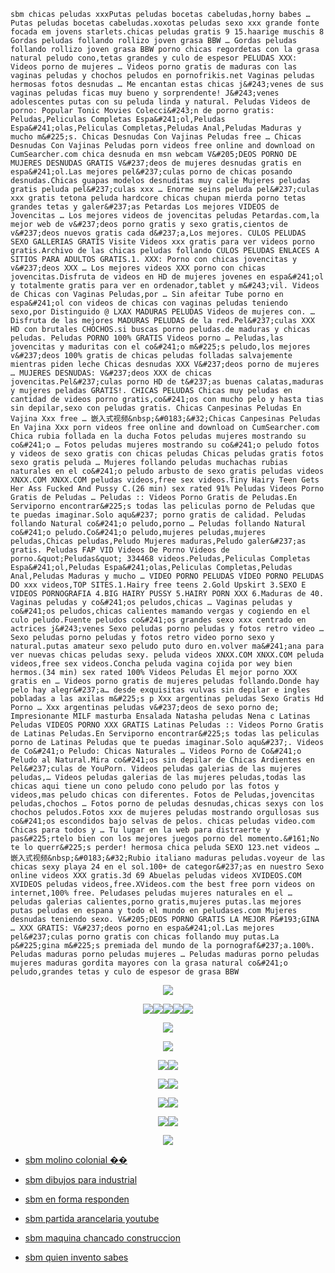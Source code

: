 
```
sbm chicas peludas xxxPutas peludas bocetas cabeludas,horny babes … Putas peludas bocetas cabeludas.xoxotas peludas sexo xxx grande fonte focada em jovens starlets.chicas peludas gratis 9 15.haarige muschis 8 Gordas peludas follando rollizo joven grasa BBW … Gordas peludas follando rollizo joven grasa BBW porno chicas regordetas con la grasa natural peludo cono,tetas grandes y culo de espesor PELUDAS XXX: Videos porno de mujeres … Videos porno gratis de maduras con las vaginas peludas y chochos peludos en pornofrikis.net Vaginas peludas hermosas fotos desnudas … Me encantan estas chicas j&#243;venes de sus vaginas peludas ficas muy bueno y sorprendente! J&#243;venes adolescentes putas con su peluda linda y natural. Peludas Videos de porno: Popular Tonic Movies Colecci&#243;n de porno gratis: Peludas,Peliculas Completas Espa&#241;ol,Peludas Espa&#241;olas,Peliculas Completas,Peludas Anal,Peludas Maduras y mucho m&#225;s. Chicas Desnudas Con Vajinas Peludas free … Chicas Desnudas Con Vajinas Peludas porn videos free online and download on CumSearcher.com chica desnuda en msn webcam V&#205;DEOS PORNO DE MUJERES DESNUDAS GRATIS V&#237;deos de mujeres desnudas gratis en espa&#241;ol.Las mejores pel&#237;culas porno de chicas posando desnudas.Chicas guapas modelos desnuditas muy calie Mujeres peludas gratis peluda pel&#237;culas xxx … Enorme seins peluda pel&#237;culas xxx gratis tetona peluda hardcore chicas chupan mierda porno tetas grandes tetas y galer&#237;as Petardas Los mejores VIDEOS de Jovencitas … Los mejores videos de jovencitas peludas Petardas.com,la mejor web de v&#237;deos porno gratis y sexo gratis,cientos de v&#237;deos nuevos gratis cada d&#237;a,Los mejores. CULOS PELUDAS SEXO GALLERIAS GRATIS Visite Videos xxx gratis para ver videos porno gratis.Archivo de las chicas peludas follando CULOS PELUDAS ENLACES A SITIOS PARA ADULTOS GRATIS.1. XXX: Porno con chicas jovencitas y v&#237;deos XXX … Los mejores videos XXX porno con chicas jovencitas.Disfruta de videos en HD de mujeres jovenes en espa&#241;ol y totalmente gratis para ver en ordenador,tablet y m&#243;vil. Videos de Chicas con Vaginas Peludas,por … Sin afeitar Tube porno en espa&#241;ol con videos de chicas con vaginas peludas teniendo sexo,por Distinguido @ LXAX MADURAS PELUDAS Videos de mujeres con. … Disfruta de las mejores MADURAS PELUDAS de la red.Pel&#237;culas XXX HD con brutales CHOCHOS.si buscas porno peludas.de maduras y chicas peludas. Peludas PORNO 100% GRATIS Videos porno … Peludas,las jovencitas y maduritas con el co&#241;o m&#225;s peludo,los mejores v&#237;deos 100% gratis de chicas peludas folladas salvajemente mientras piden leche Chicas desnudas XXX V&#237;deos porno de mujeres … MUJERES DESNUDAS: V&#237;deos XXX de chicas jovencitas.Pel&#237;culas porno HD de t&#237;as buenas calatas,maduras y mujeres peladas GRATIS!. CHICAS PELUDAS Chicas muy peludas en cantidad de videos porno gratis,co&#241;os con mucho pelo y hasta tias sin depilar,sexo con peludas gratis. Chicas Canpesinas Peludas En Vajina Xxx free … 嵌入式视频&nbsp;&#0183;&#32;Chicas Canpesinas Peludas En Vajina Xxx porn videos free online and download on CumSearcher.com Chica rubia follada en la ducha Fotos peludas mujeres mostrando su co&#241;o … Fotos peludas mujeres mostrando su co&#241;o peludo fotos y videos de sexo gratis con chicas peludas Chicas peludas gratis fotos sexo gratis peluda … Mujeres follando peludas muchachas rubias naturales en el co&#241;o peludo arbusto de sexo gratis peludas videos XNXX.COM XNXX.COM peludas videos,free sex videos.Tiny Hairy Teen Gets Her Ass Fucked And Pussy C.(26 min) sex rated 91% Peludas Videos Porno Gratis de Peludas … Peludas :: Videos Porno Gratis de Peludas.En Serviporno encontrar&#225;s todas las peliculas porno de Peludas que te puedas imaginar.Solo aqu&#237; porno gratis de calidad. Peludas follando Natural co&#241;o peludo,porno … Peludas follando Natural co&#241;o peludo.Co&#241;o peludo,mujeres peludas,mujeres peludas,Chicas peludas,Peludo Mujeres maduras,Peludo galer&#237;as gratis. Peludas FAP VID Videos De Porno Videos de porno.&quot;Peludas&quot; 334468 videos.Peludas,Peliculas Completas Espa&#241;ol,Peludas Espa&#241;olas,Peliculas Completas,Peludas Anal,Peludas Maduras y mucho … VIDEO PORNO PELUDAS VİDEO PORNO PELUDAS DO xxx videos,TOP SITES.1.Hairy free teens 2.Gold Upskirt 3.SEXO E VIDEOS PORNOGRAFIA 4.BIG HAIRY PUSSY 5.HAIRY PORN XXX 6.Maduras de 40. Vaginas peludas y co&#241;os peludos,chicas … Vaginas peludas y co&#241;os peludos,chicas calientes mamando vergas y cogiendo en el culo peludo.Fuente peludos co&#241;os grandes sexo xxx centrado en actrices j&#243;venes Sexo peludas porno peludas y fotos retro video … Sexo peludas porno peludas y fotos retro video porno sexo y natural.putas amateur sexo peludo puto duro en.volver ma&#241;ana para ver nuevas chicas peludas sexy. peluda videos XNXX.COM XNXX.COM peluda videos,free sex videos.Concha peluda vagina cojida por wey bien hermos.(34 min) sex rated 100% Videos Peludas El mejor porno XXX gratis en … Videos porno gratis de mujeres peludas follando.Donde hay pelo hay alegr&#237;a… desde exquisitas vulvas sin depilar e ingles pobladas a las axilas m&#225;s p Xxx argentinas peludas Sexo Gratis Hd Porno … Xxx argentinas peludas v&#237;deos de sexo porno de; Impresionante MILF masturba Ensalada Natasha peludas Nena c Latinas Peludas VIDEOS PORNO XXX GRATIS Latinas Peludas :: Videos Porno Gratis de Latinas Peludas.En Serviporno encontrar&#225;s todas las peliculas porno de Latinas Peludas que te puedas imaginar.Solo aqu&#237;. Videos de Co&#241;o Peludo: Chicas Naturales … Videos Porno de Co&#241;o Peludo al Natural.Mira co&#241;os sin depilar de Chicas Ardientes en Pel&#237;culas de YouPorn. Videos peludas galerias de las mujeres peludas,… Videos peludas galerias de las mujeres peludas,todas las chicas aqui tiene un cono peludo cono peludo por las fotos y videos,mas peludo chicas con diferentes. Fotos de Peludas,jovencitas peludas,chochos … Fotos porno de peludas desnudas,chicas sexys con los chochos peludos.Fotos xxx de mujeres peludas mostrando orgullosas sus co&#241;os escondidos bajo selvas de pelos. chicas peludas video.com Chicas para todos y … Tu lugar en la web para distraerte y pas&#225;rtelo bien con los mejores juegos porno del momento.&#161;No te lo querr&#225;s perder! hermosa chica peluda SEXO 123.net videos … 嵌入式视频&nbsp;&#0183;&#32;Rubio italiano maduras peludas.voyeur de las chicas sexy playa 24 en el sol.100+ de categor&#237;as en nuestro Sexo online videos XXX gratis.3d 69 Abuelas peludas videos XVIDEOS.COM XVIDEOS peludas videos,free.XVideos.com the best free porn videos on internet,100% free. Peludases peludas mujeres naturales en el … peludas galerias calientes,porno gratis,mujeres putas.las mejores putas peludas en espana y todo el mundo en peludases.com Mujeres desnudas teniendo sexo. V&#205;DEOS PORNO GRATIS LA MEJOR P&#193;GINA … XXX GRATIS: V&#237;deos porno en espa&#241;ol.Las mejores pel&#237;culas porno gratis con chicas follando muy putas.La p&#225;gina m&#225;s premiada del mundo de la pornograf&#237;a.100%. Peludas maduras porno peludas mujeres … Peludas maduras porno peludas mujeres maduras gordita mayores con la grasa natural co&#241;o peludo,grandes tetas y culo de espesor de grasa BBW 
```

<div align="center">

<a href="https://es-crusher.shibang-china.com/github&k=sbm+chicas+peludas+xxx"><img src="https://static.shibang-china.com/es/crusher/logo.jpg"></a>

<a href="https://es-crusher.shibang-china.com/github&k=sbm+chicas+peludas+xxx"><img src="https://static.shibang-china.com/es/crusher/index.jpg"></a><a href="https://es-crusher.shibang-china.com/material.htmlgithub&k=sbm+chicas+peludas+xxx"><img src="https://static.shibang-china.com/es/crusher/material.jpg"></a><a href="https://es-crusher.shibang-china.com/application.htmlgithub&k=sbm+chicas+peludas+xxx"><img src="https://static.shibang-china.com/es/crusher/application.jpg"></a><a href="https://es-crusher.shibang-china.com/aboutus.htmlgithub&k=sbm+chicas+peludas+xxx"><img src="https://static.shibang-china.com/es/crusher/aboutus.jpg"></a><a href="https://es-crusher.shibang-china.com/contact.htmlgithub&k=sbm+chicas+peludas+xxx"><img src="https://static.shibang-china.com/es/crusher/contact.jpg"></a>

<a href="https://es-crusher.shibang-china.com/github&k=sbm+chicas+peludas+xxx"><img src="https://static.shibang-china.com/es/crusher/banner.jpg"></a>

<a href="https://swt.shibang-china.com/github&k=sbm+chicas+peludas+xxx"><img src="https://static.shibang-china.com/es/crusher/text.jpg"></a>

<a href="https://swt.shibang-china.com/github&k=sbm+chicas+peludas+xxx"><img src="https://static.shibang-china.com/es/crusher/chat.jpg"></a><a href="https://es-crusher.shibang-china.com/contact.htmlgithub&k=sbm+chicas+peludas+xxx"><img src="https://static.shibang-china.com/es/crusher/message.jpg"></a>

<a href="https://es-crusher.shibang-china.com/products/pe.htmlgithub&k=sbm+chicas+peludas+xxx"><img src="https://static.shibang-china.com/es/crusher/pe.jpg"></a><a href="https://es-crusher.shibang-china.com/products/pf.htmlgithub&k=sbm+chicas+peludas+xxx"><img src="https://static.shibang-china.com/es/crusher/pf.jpg"></a>

<a href="https://es-crusher.shibang-china.com/products/hpt.htmlgithub&k=sbm+chicas+peludas+xxx"><img src="https://static.shibang-china.com/es/crusher/hpt.jpg"></a><a href="https://es-crusher.shibang-china.com/products/vsi.htmlgithub&k=sbm+chicas+peludas+xxx"><img src="https://static.shibang-china.com/es/crusher/vsi.jpg"></a>

<a href="https://es-crusher.shibang-china.com/products/klv.htmlgithub&k=sbm+chicas+peludas+xxx"><img src="https://static.shibang-china.com/es/crusher/klv.jpg"></a><a href="https://es-crusher.shibang-china.com/products/portable.htmlgithub&k=sbm+chicas+peludas+xxx"><img src="https://static.shibang-china.com/es/crusher/portable.jpg"></a>

<a href="https://swt.shibang-china.com/github&k=sbm+chicas+peludas+xxx"><img src="https://static.shibang-china.com/es/crusher/case.jpg"></a>

</div>


* [sbm molino colonial ��](sbm%20molino%20colonial%20%EF%BF%BD%EF%BF%BD.md)

* [sbm dibujos para industrial](sbm%20dibujos%20para%20industrial.md)

* [sbm en forma responden](sbm%20en%20forma%20responden.md)

* [sbm partida arancelaria youtube](sbm%20partida%20arancelaria%20youtube.md)

* [sbm maquina chancado construccion](sbm%20maquina%20chancado%20construccion.md)

* [sbm quien invento sabes](sbm%20quien%20invento%20sabes.md)